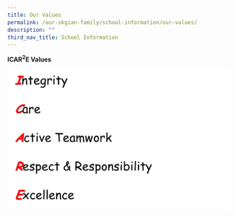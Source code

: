 ```yaml
---
title: Our Values
permalink: /our-skgian-family/school-information/our-values/
description: ""
third_nav_title: School Information
---
```


<p><strong>ICAR<sup>2</sup>E Values</strong></p>
<img src="/images/values.jpg">